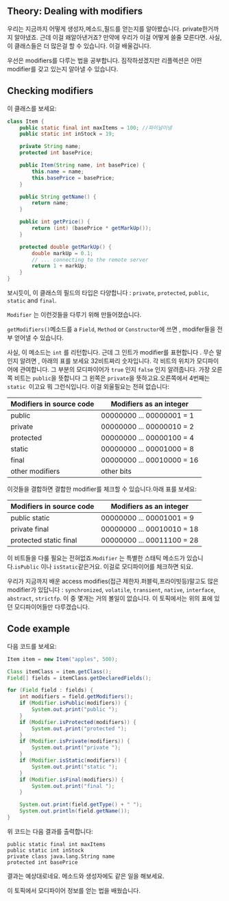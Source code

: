 ## Theory: Dealing with modifiers

우리는 지금까지 어떻게 생성자,메소드,필드를 얻는지를 알아봤습니다. private한거까지 알아냈죠. 근데 이걸 왜알아낸거죠? 만약에 우리가 이걸 어떻게 쓸줄 모른다면. 사실, 이 클래스들은 더 많은걸 할 수 있습니다. 이걸 배울겁니다.

우선은 modifiers를 다루는 법을 공부합니다. 짐작하셨겠지만 리플렉션은 어떤 modifier를 갖고 있는지 알아낼 수 있습니다.

## Checking modifiers

이 클래스를 보세요:

```java
class Item {
    public static final int maxItems = 100; //파이널이넹
    public static int inStock = 19;

    private String name;
    protected int basePrice;

    public Item(String name, int basePrice) {
        this.name = name;
        this.basePrice = basePrice;
    }

    public String getName() {
        return name;
    }

    public int getPrice() {
        return (int) (basePrice * getMarkUp());
    }

    protected double getMarkUp() {
        double markUp = 0.1;
        // ... connecting to the remote server
        return 1 + markUp;
    }
}
```

보시듯이, 이 클래스의 필드의 타입은 다양합니다 :  `private`, `protected`, `public`, `static` and `final`.

`Modifier` 는 이런것들을 다루기 위해 만들어졌습니다.

 `getModifiers()`메소드를 a `Field`, `Method` or `Constructor`에 쓰면 , modifer들을 전부 얻어낼 수 있습니다.

사실, 이 메소드는 `int` 를 리턴합니다. 근데 그 인트가 modifier를 표현합니다 . 무슨 말인지 알려면 , 아래의 표를 보세요 32비트짜리 숫자입니다. 각 비트의 위치가 모디파이어에 관여합니다. 그 부분의 모디파이어가  `true` 인지 `false` 인지 알려줍니다. 가장 오른쪽 비트는 `public`을 뜻합니다 그 왼쪽은 `private`을 뜻하고요.오른쪽에서 4번째는 `static `이고요 뭐 그런식입니다. 이걸 외울필요는 전혀 없습니다:

| **Modifiers in source code** | **Modifiers as an integer** |
| ---------------------------- | --------------------------- |
| public                       | 00000000 ... 00000001 = 1   |
| private                      | 00000000 ... 00000010 = 2   |
| protected                    | 00000000 ... 00000100 = 4   |
| static                       | 00000000 ... 00001000 = 8   |
| final                        | 00000000 ... 00010000 = 16  |
| other modifiers              | other bits                  |

이것들을 결합하면 결합한 modifier를 체크할 수 있습니다.아래 표를 보세요:

| **Modifiers in source code** | **Modifiers as an integer** |
| ---------------------------- | --------------------------- |
| public static                | 00000000 ... 00001001 = 9   |
| private final                | 00000000 ... 00010010 = 18  |
| protected static final       | 00000000 ... 00011100 = 28  |

이 비트들을 다룰 필요는 전혀없죠.`Modifier` 는 특별한 스태틱 메소드가 있습니다.`isPublic` 이나 `isStatic`같은거요. 이걸로 모디파이어를 체크하면 되요.

우리가 지금까지 배운 access modifies(접근 제한자.퍼블릭,프라이빗등)말고도 많은 modifier가 있답니다 : `synchronized`, `volatile`, `transient`, `native`, `interface`, `abstract`, `strictfp`.  이 중 몇개는 거의 볼일이 없습니다. 이 토픽에서는 위의 표에 있던 모디파이어들만 다루겠습니다.

## Code example

다음 코드를 보세요:

```java
Item item = new Item("apples", 500);

Class itemClass = item.getClass();
Field[] fields = itemClass.getDeclaredFields();

for (Field field : fields) {
    int modifiers = field.getModifiers();
    if (Modifier.isPublic(modifiers)) {
        System.out.print("public ");
    }
    if (Modifier.isProtected(modifiers)) {
        System.out.print("protected ");
    }
    if (Modifier.isPrivate(modifiers)) {
        System.out.print("private ");
    }
    if (Modifier.isStatic(modifiers)) {
        System.out.print("static ");
    }
    if (Modifier.isFinal(modifiers)) {
        System.out.print("final ");
    }

    System.out.print(field.getType() + " ");
    System.out.println(field.getName());
}
```

위 코드는 다음 결과를 출력합니다:

```no-highlight
public static final int maxItems
public static int inStock
private class java.lang.String name
protected int basePrice
```

결과는 예상대로네요. 메소드와 생성자에도 같은 일을 해보세요.

이 토픽에서 모디파이어 정보를 얻는 법을 배웠습니다.